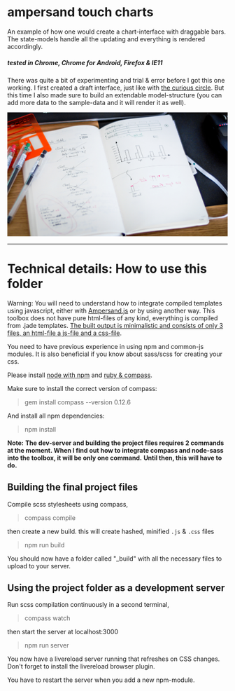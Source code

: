 ampersand touch charts
======================

An example of how one would create a chart-interface with draggable bars. The state-models handle all the updating and everything is rendered accordingly.

##### tested in Chrome, Chrome for Android, Firefox & IE11

There was quite a bit of experimenting and trial & error before I got this one working. I first created a draft interface, just like with [the curious circle](https://github.com/stoikerty/the-curious-circle). But this time I also made sure to build an extendable model-structure (you can add more data to the sample-data and it will render it as well).

![alt tag](https://github.com/stoikerty/ampersand-touch-charts/blob/master/footage/Slide-01.jpg)

---------------------

Technical details: How to use this folder
======================

Warning:
You will need to understand how to integrate compiled templates using javascript, either with [Ampersand.js](https://ampersandjs.com/) or by using another way. This toolbox does not have pure html-files of any kind, everything is compiled from .jade templates. [The built output is minimalistic and consists of only 3 files, an html-file a js-file and a css-file](http://read.humanjavascript.com/ch02-the-big-decision.html).

You need to have previous experience in using npm and common-js modules. It is also beneficial if you know about sass/scss for creating your css.

Please install [node with npm](http://nodejs.org/) and [ruby & compass](http://compass-style.org/install/).

Make sure to install the correct version of compass:
> gem install compass --version 0.12.6

And install all npm dependencies:
> npm install

**Note:**
**The dev-server and building the project files requires 2 commands at the moment. When I find out how to integrate compass and node-sass into the toolbox, it will be only one command.**
**Until then, this will have to do.**

Building the final project files
--------------------------------
Compile scss stylesheets using compass,
> compass compile

then create a new build. this will create hashed, minified `.js` & `.css` files
> npm run build

You should now have a folder called "_build" with all the necessary files to upload to your server.

Using the project folder as a development server
------------------------------------------------
Run scss compilation continuously in a second terminal,
> compass watch

then start the server at localhost:3000
> npm run server

You now have a livereload server running that refreshes on CSS changes. Don't forget to install the livereload browser plugin.

You have to restart the server when you add a new npm-module.
